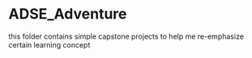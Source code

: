 # ADSE_Adventure
this folder contains simple capstone projects to help me re-emphasize certain learning concept
